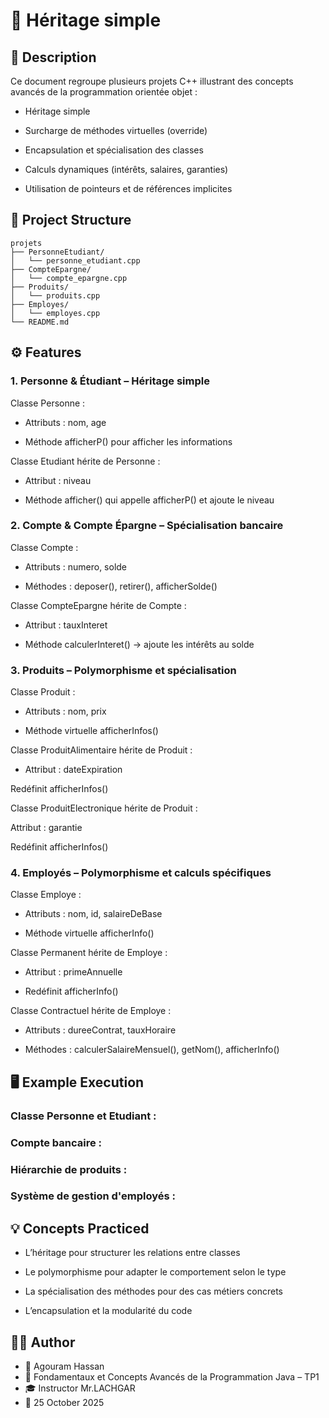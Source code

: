 
# 🧮 **Héritage simple**

## 📘 Description

Ce document regroupe plusieurs projets C++ illustrant des concepts avancés de la programmation orientée objet :

- Héritage simple

- Surcharge de méthodes virtuelles (override)

- Encapsulation et spécialisation des classes

- Calculs dynamiques (intérêts, salaires, garanties)

- Utilisation de pointeurs et de références implicites
## 📂 Project Structure
````
projets
├── PersonneEtudiant/
│   └── personne_etudiant.cpp
├── CompteEpargne/
│   └── compte_epargne.cpp
├── Produits/
│   └── produits.cpp
├── Employes/
│   └── employes.cpp
└── README.md
````


## ⚙️ Features

### **1.** Personne & Étudiant – Héritage simple
Classe Personne :

- Attributs : nom, age

- Méthode afficherP() pour afficher les informations

Classe Etudiant hérite de Personne :

- Attribut : niveau

- Méthode afficher() qui appelle afficherP() et ajoute le niveau

### **2.** Compte & Compte Épargne – Spécialisation bancaire
Classe Compte :

- Attributs : numero, solde

- Méthodes : deposer(), retirer(), afficherSolde()

Classe CompteEpargne hérite de Compte :

- Attribut : tauxInteret

- Méthode calculerInteret() → ajoute les intérêts au solde

### **3.** Produits – Polymorphisme et spécialisation
Classe Produit :

- Attributs : nom, prix

- Méthode virtuelle afficherInfos()

Classe ProduitAlimentaire hérite de Produit :

- Attribut : dateExpiration

Redéfinit afficherInfos()

Classe ProduitElectronique hérite de Produit :

Attribut : garantie

Redéfinit afficherInfos()

### **4.** Employés – Polymorphisme et calculs spécifiques

Classe Employe :

- Attributs : nom, id, salaireDeBase

- Méthode virtuelle afficherInfo()

Classe Permanent hérite de Employe :

- Attribut : primeAnnuelle

- Redéfinit afficherInfo()

Classe Contractuel hérite de Employe :

- Attributs : dureeContrat, tauxHoraire

- Méthodes : calculerSalaireMensuel(), getNom(), afficherInfo()
## 🖥️ Example Execution

### Classe Personne et Etudiant : 

### Compte bancaire :

### Hiérarchie de produits :

### Système de gestion d'employés :
## 💡 Concepts Practiced

- L’héritage pour structurer les relations entre classes

- Le polymorphisme pour adapter le comportement selon le type

- La spécialisation des méthodes pour des cas métiers concrets

- L’encapsulation et la modularité du code
## 🧑‍💻 Author

- 👤 Agouram Hassan
- 🏫 Fondamentaux et Concepts Avancés de la Programmation Java – TP1
- 🎓 Instructor	Mr.LACHGAR
- 📅 25	October 2025
